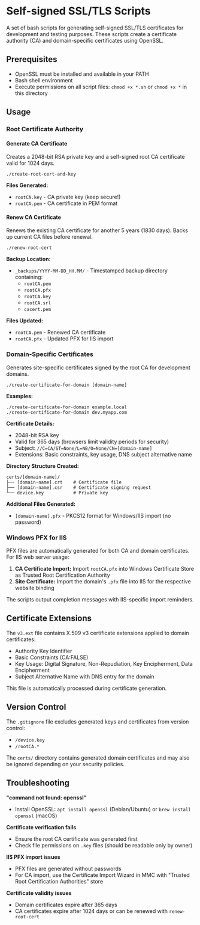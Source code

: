 # Self-signed SSL/TLS Scripts

A set of bash scripts for generating self-signed SSL/TLS certificates for development and testing purposes. These scripts create a certificate authority (CA) and domain-specific certificates using OpenSSL.

## Prerequisites

- OpenSSL must be installed and available in your PATH
- Bash shell environment
- Execute permissions on all script files: `chmod +x *.sh` or `chmod +x *` in this directory

## Usage

### Root Certificate Authority

#### Generate CA Certificate

Creates a 2048-bit RSA private key and a self-signed root CA certificate valid for 1024 days.

```shell
./create-root-cert-and-key
```

**Files Generated:**
- `rootCA.key` - CA private key (keep secure!)
- `rootCA.pem` - CA certificate in PEM format

#### Renew CA Certificate

Renews the existing CA certificate for another 5 years (1830 days). Backs up current CA files before renewal.

```shell
./renew-root-cert
```

**Backup Location:**
- `_backups/YYYY-MM-DD_HH.MM/` - Timestamped backup directory containing:
  - `rootCA.pem`
  - `rootCA.pfx`
  - `rootCA.key`
  - `rootCA.srl`
  - `cacert.pem`

**Files Updated:**
- `rootCA.pem` - Renewed CA certificate
- `rootCA.pfx` - Updated PFX for IIS import

### Domain-Specific Certificates

Generates site-specific certificates signed by the root CA for development domains.

```shell
./create-certificate-for-domain [domain-name]
```

**Examples:**
```shell
./create-certificate-for-domain example.local
./create-certificate-for-domain dev.myapp.com
```

**Certificate Details:**
- 2048-bit RSA key
- Valid for 365 days (browsers limit validity periods for security)
- Subject: `//C=CA/ST=None/L=NB/O=None/CN=[domain-name]`
- Extensions: Basic constraints, key usage, DNS subject alternative name

**Directory Structure Created:**
```
certs/[domain-name]/
├── [domain-name].crt    # Certificate file
├── [domain-name].csr    # Certificate signing request
└── device.key           # Private key
```

**Additional Files Generated:**
- `[domain-name].pfx` - PKCS12 format for Windows/IIS import (no password)

### Windows PFX for IIS

PFX files are automatically generated for both CA and domain certificates. For IIS web server usage:

1. **CA Certificate Import:** Import `rootCA.pfx` into Windows Certificate Store as Trusted Root Certification Authority
2. **Site Certificate:** Import the domain's `.pfx` file into IIS for the respective website binding

The scripts output completion messages with IIS-specific import reminders.

## Certificate Extensions

The `v3.ext` file contains X.509 v3 certificate extensions applied to domain certificates:
- Authority Key Identifier
- Basic Constraints (CA:FALSE)
- Key Usage: Digital Signature, Non-Repudiation, Key Encipherment, Data Encipherment
- Subject Alternative Name with DNS entry for the domain

This file is automatically processed during certificate generation.

## Version Control

The `.gitignore` file excludes generated keys and certificates from version control:
- `/device.key`
- `/rootCA.*`

The `certs/` directory contains generated domain certificates and may also be ignored depending on your security policies.

## Troubleshooting

**"command not found: openssl"**
- Install OpenSSL: `apt install openssl` (Debian/Ubuntu) or `brew install openssl` (macOS)

**Certificate verification fails**
- Ensure the root CA certificate was generated first
- Check file permissions on `.key` files (should be readable only by owner)

**IIS PFX import issues**
- PFX files are generated without passwords
- For CA import, use the Certificate Import Wizard in MMC with "Trusted Root Certification Authorities" store

**Certificate validity issues**
- Domain certificates expire after 365 days
- CA certificates expire after 1024 days or can be renewed with `renew-root-cert`
